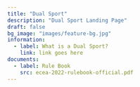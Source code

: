 ```yaml
---
title: "Dual Sport"
description: "Dual Sport Landing Page"
draft: false
bg_image: "images/feature-bg.jpg"
information:
  - label: What is a Dual Sport?
    link: link goes here
documents:
  - label: Rule Book
    src: ecea-2022-rulebook-official.pdf
---
```


